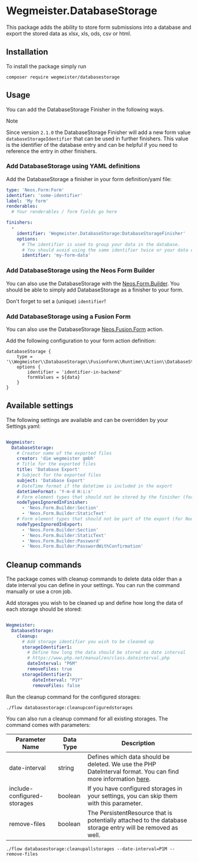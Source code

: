 # Wegmeister.DatabaseStorage

This package adds the ability to store form submissions into a database and export the stored data as xlsx, xls, ods, csv or html.

## Installation

To install the package simply run

```
composer require wegmeister/databasestorage
```

## Usage

You can add the DatabaseStorage Finisher in the following ways.

> [!NOTE]
> Since version `2.1.0` the DatabaseStorage Finisher will add a new form value
> `databaseStorageIdentifier` that can be used in further finishers.
> This value is the identifier of the database entry and can be helpful if you 
> need to reference the entry in other finishers.

### Add DatabaseStorage using YAML definitions

Add the DatabaseStorage a finisher in your form definition/yaml file:

```yaml
type: 'Neos.Form:Form'
identifier: 'some-identifier'
label: 'My form'
renderables:
  # Your renderables / form fields go here

finishers:
  -
    identifier: 'Wegmeister.DatabaseStorage:DatabaseStorageFinisher'
    options:
      # The identifier is used to group your data in the database.
      # You should avoid using the same identifier twice or your data could become a little messed up.
      identifier: 'my-form-data'
```

### Add DatabaseStorage using the Neos Form Builder

You can also use the DatabaseStorage with the [Neos.Form.Builder](https://github.com/neos/form-builder).
You should be able to simply add DatabaseStorage as a finisher to your form.

Don't forget to set a (unique) `identifier`!

### Add DatabaseStorage using a Fusion Form

You can also use the DatabaseStorage [Neos.Fusion.Form](https://github.com/neos/fusion-form) action.

Add the following configuration to your form action definition:

    databaseStorage {
        type = '\\Wegmeister\\DatabaseStorage\\FusionForm\\Runtime\\Action\\DatabaseStorageAction'
        options {
            identifier = 'identifier-in-backend'
            formValues = ${data}
        }
    }

## Available settings

The following settings are available and can be overridden by your Settings.yaml:

```yaml

Wegmeister:
  DatabaseStorage:
    # Creator name of the exported files
    creator: 'die wegmeister gmbh'
    # Title for the exported files
    title: 'Database Export'
    # Subject for the exported files
    subject: 'Database Export'
    # DateTime format if the datetime is included in the export
    datetimeFormat: 'Y-m-d H:i:s'
    # Form element types that should not be stored by the finisher (for Node-based forms)
    nodeTypesIgnoredInFinisher:
      - 'Neos.Form.Builder:Section'
      - 'Neos.Form.Builder:StaticText'
    # Form element types that should not be part of the export (for Node-based forms)
    nodeTypesIgnoredInExport:
      - 'Neos.Form.Builder:Section'
      - 'Neos.Form.Builder:StaticText'
      - 'Neos.Form.Builder:Password'
      - 'Neos.Form.Builder:PasswordWithConfirmation'
```

## Cleanup commands

The package comes with cleanup commands to delete data older than a date interval you can define in your settings.
You can run the command manually or use a cron job.

Add storages you wish to be cleaned up and define how long the data of each storage should be stored:

```yaml

Wegmeister:
  DatabaseStorage:
    cleanup:
      # Add storage identifier you wish to be cleaned up
      storageIdentifier1:
        # Define how long the data should be stored as date interval
        # https://www.php.net/manual/en/class.dateinterval.php
        dateInterval: "P6M"
        removeFiles: true
      storageIdentifier2:
          dateInterval: "P1Y"
          removeFiles: false
```

Run the cleanup command for the configured storages:

```
./flow databasestorage:cleanupconfiguredstorages
```

You can also run a cleanup command for all existing storages. The command comes with parameters:

| Parameter Name              | Data Type | Description                                                                                                                                                           |
|-----------------------------|-----------|-----------------------------------------------------------------------------------------------------------------------------------------------------------------------|
| date-interval               | string    | Defines which data should be deleted. We use the PHP DateInterval format. You can find more information [here](https://www.php.net/manual/en/class.dateinterval.php). |
| include-configured-storages | boolean   | If you have configured storages in your settings, you can skip them with this parameter.                                                                              |
| remove-files                | boolean   | The PersistentResource that is potentially attached to the database storage entry will be removed as well.                                                            |



```
./flow databasestorage:cleanupallstorages --date-interval=P1M --remove-files
```

